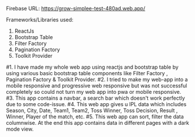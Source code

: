 Firebase URL: https://grow-simplee-test-480ad.web.app/

Frameworks/Libraries used:
1. ReactJs
2. Bootstrap Table
3. Filter Factory
4. Pagination Factory
5. Toolkit Provider 

#1. I have made my whole web app using reactjs and bootstrap table by using various basic bootstrap table components like Filter Factory , Pagination Factory & Toolkit Provider.
#2. I tried to make my web-app into a mobile responsive and progressive web responsive but was not successful completely so could not turn my web app into pwa or mobile responsive.
#3. This app contains a navbar, a search bar which doesn't work perfectly due to some code-issue.
#4. This web app gives u IPL data which includes Season, City, Date, Team1, Team2, Toss Winner, Toss Decision, Result , Winner, Player of the match, etc.
#5. This web app can sort, filter the data columnwise. At the end this app contains data in different pages with a dark mode view.
